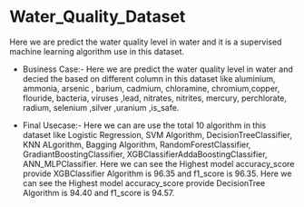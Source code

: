 # Water_Quality_Dataset
Here we are predict the water quality level in water and it is a supervised machine learning algorithm use in this dataset.

* Business Case:-
Here we are predict the water quality level in water and decied the based on different column in this dataset like
aluminium, ammonia, arsenic	, barium, cadmium, chloramine, chromium,copper,	flouride, bacteria, viruses	,lead, nitrates, nitrites, mercury,	perchlorate, radium, selenium ,silver ,uranium ,is_safe.

* Final Usecase:-
  Here we can are use the total 10 algorithm in this dataset like Logistic Regression, SVM Algorithm, DecisionTreeClassifier,
KNN ALgorithm, Bagging Algorithm, RandomForestClassifier, GradiantBoostingClassifier, XGBClassifierAddaBoostingClassifier, ANN_MLPClassifier.
  Here we can see the Highest model accuracy_score provide XGBClassifier Algorithm is 96.35 and f1_score is 96.35.
Here we can see the Highest model accuracy_score provide DecisionTree Algorithm is 94.40 and f1_score is 94.57.
